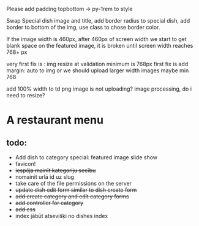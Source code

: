 Please add padding topbottom -> py-1rem to style

Swap Special dish image and title, 
add border radius to special dish,
add border to bottom of the img,
use class to chose border color.

If the image width is 460px, after 460px of screen width we start to get blank space on the featured image,
it is broken until screen width reaches 768+ px

very first fix is : img resize at validation minimum is 768px
first fix is add margin: auto to img
or we should upload larger width images
maybe min 768

add 100% width to td
png image is not uploading?
image processing, do i need to resize?
# A restaurant menu

## todo:
* Add dish to category special: featured image slide show
* favicon!
* ~~iespēja mainīt kategoriju secību~~
* nomainit urlā id uz slug
* take care of the file permissions on the server
* ~~update dish edit form similar to dish create form~~
* ~~add create category and edit category forms~~
* ~~add controller for category~~
* ~~add css~~
* index jābūt atsevišķi no dishes index
